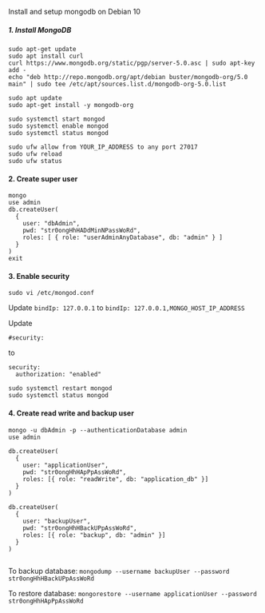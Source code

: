 Install and setup mongodb on Debian 10

##### 1. Install MongoDB
```
sudo apt-get update
sudo apt install curl
curl https://www.mongodb.org/static/pgp/server-5.0.asc | sudo apt-key add -
echo "deb http://repo.mongodb.org/apt/debian buster/mongodb-org/5.0 main" | sudo tee /etc/apt/sources.list.d/mongodb-org-5.0.list

sudo apt update
sudo apt-get install -y mongodb-org

sudo systemctl start mongod
sudo systemctl enable mongod
sudo systemctl status mongod

sudo ufw allow from YOUR_IP_ADDRESS to any port 27017
sudo ufw reload
sudo ufw status
```

#### 2. Create super user
```
mongo
use admin
db.createUser(
  {
    user: "dbAdmin",
    pwd: "str0ongHhHADdMinNPassWoRd",
    roles: [ { role: "userAdminAnyDatabase", db: "admin" } ]
  }
)
exit
```

#### 3. Enable security
`sudo vi /etc/mongod.conf`

Update 
`bindIp: 127.0.0.1` 
to 
`bindIp: 127.0.0.1,MONGO_HOST_IP_ADDRESS`

Update 
```
#security:
``` 
to 
```
security:
  authorization: "enabled"
```

```
sudo systemctl restart mongod
sudo systemctl status mongod
```

#### 4. Create read write and backup user
```
mongo -u dbAdmin -p --authenticationDatabase admin
use admin

db.createUser(
  {
    user: "applicationUser",
    pwd: "str0ongHhHApPpAssWoRd",
    roles: [{ role: "readWrite", db: "application_db" }]
  }
)

db.createUser(
  {
    user: "backupUser",
    pwd: "str0ongHhHBackUPpAssWoRd",
    roles: [{ role: "backup", db: "admin" }]
  }
)


```

To backup database:
```mongodump --username backupUser --password str0ongHhHBackUPpAssWoRd```

To restore database:
```mongorestore --username applicationUser --password str0ongHhHApPpAssWoRd```
